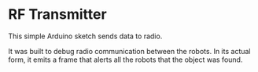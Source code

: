 # RF Transmitter

This simple Arduino sketch sends data to radio.

It was built to debug radio communication between the robots.
In its actual form, it emits a frame that alerts all the robots that the object was found.
